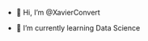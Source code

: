 - 👋 Hi, I’m @XavierConvert

- 🌱 I’m currently learning Data Science


<!---
XavierConvert/XavierConvert is a ✨ special ✨ repository because its `README.md` (this file) appears on your GitHub profile.
You can click the Preview link to take a look at your changes.
--->
